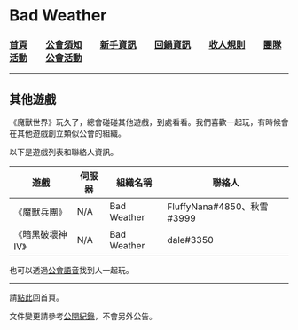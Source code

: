 # Bad Weather
### [首頁](index.html)　　[公會須知](guidelines.html)　　[新手資訊](newbies.html)　　[回鍋資訊](oldfriends.html)　　[收人規則](recruitment.html)　　[團隊活動](raid.html)　　[公會活動](activities.html)

---

## 其他遊戲

《魔獸世界》玩久了，總會碰碰其他遊戲，到處看看。我們喜歡一起玩，有時候會在其他遊戲創立類似公會的組織。

以下是遊戲列表和聯絡人資訊。

| **遊戲**                | **伺服器** | **組織名稱**  | **聯絡人**                 |
| ----------------------- | ---------- | ------------- | -------------------------- |
| 《魔獸兵團》            | N/A        | Bad Weather   | FluffyNana#4850、秋雪#3999 |
| 《暗黑破壞神 IV》       | N/A        | Bad Weather   | dale#3350                  |

也可以透過[公會語音](https://badweather.tw/voicechat.html)找到人一起玩。

--- 

請[點此](index.html)回首頁。

文件變更請參考[公開紀錄](https://github.com/dalechou/badweather.tw/commits/master/othergames.md)，不會另外公告。